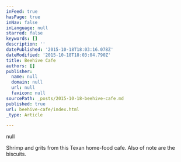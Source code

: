 ```yaml
---
inFeed: true
hasPage: true
inNav: false
inLanguage: null
starred: false
keywords: []
description: ''
datePublished: '2015-10-18T18:03:16.078Z'
dateModified: '2015-10-18T18:03:04.790Z'
title: Beehive Cafe
authors: []
publisher:
  name: null
  domain: null
  url: null
  favicon: null
sourcePath: _posts/2015-10-18-beehive-cafe.md
published: true
url: beehive-cafe/index.html
_type: Article

---
```

null

Shrimp and grits from this Texan home-food cafe. Also of note are the biscuits.